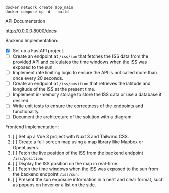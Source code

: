```
docker network create app_main 
docker-compose up -d --build
```

API Documentation

http://0.0.0.0:8000/docs




Backend Implementation:

* [X] Set up a FastAPI project.
* [ ] Create an endpoint at `/iss/sun` that fetches the ISS data from the provided API and calculates the time windows when the ISS was exposed to the sun.
* [ ] Implement rate limiting logic to ensure the API is not called more than once every 20 seconds.
* [ ] Create an endpoint at `/iss/position` that retrieves the latitude and longitude of the ISS at the present time.
* [ ] Implement in-memory storage to store the ISS data or use a database if desired.
* [ ] Write unit tests to ensure the correctness of the endpoints and functionality.
* [ ] Document the architecture of the solution with a diagram.

Frontend Implementation:

1. [ ] Set up a Vue 3 project with Nuxt 3 and Tailwind CSS.
2. [ ] Create a full-screen map using a map library like Mapbox or OpenLayers.
3. [ ] Fetch the live position of the ISS from the backend endpoint `/iss/position`.
4. [ ] Display the ISS position on the map in real-time.
5. [ ] Fetch the time windows when the ISS was exposed to the sun from the backend endpoint `/iss/sun`.
6. [ ] Present the sun exposure information in a neat and clear format, such as popups on hover or a list on the side.
